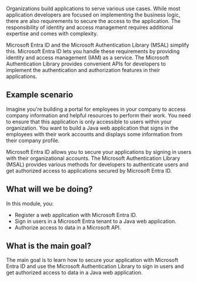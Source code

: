 Organizations build applications to serve various use cases. While most application developers are focused on implementing the business logic, there are also requirements to secure the access to the application. The responsibility of identity and access management requires additional expertise and comes with complexity.

Microsoft Entra ID and the Microsoft Authentication Library (MSAL) simplify this. Microsoft Entra ID lets you handle these requirements by providing identity and access management (IAM) as a service. The Microsoft Authentication Library provides convenient APIs for developers to implement the authentication and authorization features in their applications.

## Example scenario

Imagine you're building a portal for employees in your company to access company information and helpful resources to perform their work. You need to ensure that this application is only accessible to users within your organization. You want to build a Java web application that signs in the employees with their work accounts and displays some information from their company profile.

Microsoft Entra ID allows you to secure your applications by signing in users with their organizational accounts. The Microsoft Authentication Library (MSAL) provides various methods for developers to authenticate users and get authorized access to applications secured by Microsoft Entra ID.

## What will we be doing?

In this module, you:

- Register a web application with Microsoft Entra ID.
- Sign in users in a Microsoft Entra tenant to a Java web application.
- Authorize access to data in a Microsoft API.

## What is the main goal?

The main goal is to learn how to secure your application with Microsoft Entra ID and use the Microsoft Authentication Library to sign in users and get authorized access to data in a Java web application.
